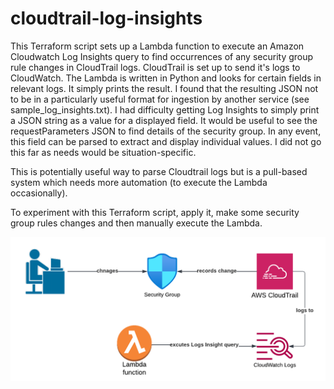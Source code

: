 # cloudtrail-log-insights

This Terraform script sets up a Lambda function to execute an Amazon Cloudwatch Log Insights query to find occurrences of any security group rule changes in CloudTrail logs.  CloudTrail is set up to send it's logs to CloudWatch.  The Lambda is written in Python and looks for certain fields in relevant logs.  It simply prints the result.  I found that the resulting JSON not to be in a particularly useful format for ingestion by another service (see sample_log_insights.txt).  I had difficulty getting Log Insights to simply print a JSON string as a value for a displayed field.  It would be useful to see the requestParameters JSON to find details of the security group.  In any event, this field can be parsed to extract and display individual values.  I did not go this far as needs would be situation-specific.

This is potentially useful way to parse Cloudtrail logs but is a pull-based system which needs more automation (to execute the Lambda occasionally).

To experiment with this Terraform script, apply it, make some security group rules changes and then manually execute the Lambda.

![architecture diagram](cloudtrail-log-insights.png "Architecture")